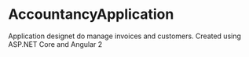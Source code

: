 # AccountancyApplication
Application designet do manage invoices and customers. Created using ASP.NET Core and Angular 2
